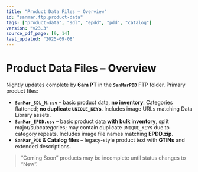 ```yaml
---
title: "Product Data Files – Overview"
id: "sanmar.ftp.product-data"
tags: ["product-data", "sdl", "epdd", "pdd", "catalog"]
version: "v23.3"
source_pdf_page: [9, 14]
last_updated: "2025-09-08"
---
```


# Product Data Files – Overview

Nightly updates complete by **6am PT** in the **`SanMarPDD`** FTP folder. Primary product files:

- **`SanMar_SDL_N.csv`** – basic product data, **no inventory**. Categories flattened; **no duplicate `UNIQUE_KEY`s**. Includes image URLs matching Data Library assets.  
- **`SanMar_EPDD.csv`** – basic product data **with bulk inventory**, split major/subcategories; may contain duplicate `UNIQUE_KEY`s due to category repeats. Includes image file names matching **EPDD.zip**.  
- **`SanMar_PDD` & Catalog files** – legacy-style product text with **GTINs** and extended descriptions.

> “Coming Soon” products may be incomplete until status changes to “New”.
